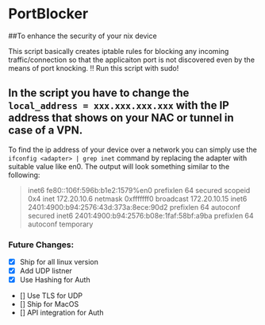 # PortBlocker

##To enhance the security of your nix device

This script basically creates iptable rules for blocking any incoming traffic/connection so that the applicaiton port is not discovered even by the means of port knocking. :bangbang: Run this script with sudo!

## In the script you have to change the `local_address = xxx.xxx.xxx.xxx` with the IP address that shows on your NAC or tunnel in case of a VPN.
To find the ip address of your device over a network you can simply use the `ifconfig <adapter> | grep inet` command by replacing the adapter with suitable value like en0. 
The output will look something similar to the following:

>inet6 fe80::106f:596b:b1e2:1579%en0 prefixlen 64 secured scopeid 0x4 
>inet 172.20.10.6 netmask 0xfffffff0 broadcast 172.20.10.15
>inet6 2401:4900:b94:2576:43d:373a:8ece:90d2 prefixlen 64 autoconf secured 
>inet6 2401:4900:b94:2576:b08e:1faf:58bf:a9ba prefixlen 64 autoconf temporary 

### Future Changes:
- [x] Ship for all linux version
- [x] Add UDP listner 
- [x] Use Hashing for Auth
- [] Use TLS for UDP
- [] Ship for MacOS
- [] API integration for Auth
